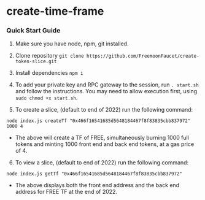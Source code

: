 # create-time-frame

### Quick Start Guide

1. Make sure you have node, npm, git installed.

2. Clone repository ```git clone https://github.com/FreemoonFaucet/create-token-slice.git```

3. Install dependencies ```npm i```

4. To add your private key and RPC gateway to the session, run ```. start.sh``` and follow the instructions. You may need to allow execution first, using ```sudo chmod +x start.sh```.

5. To create a slice, (default to end of 2022) run the following command:

```node index.js createTf "0x466f16541685d5648184467f8f83835cbb837972" 1000 4```

- The above will create a TF of FREE, simultaneously burning 1000 full tokens and minting 1000 front end and back end tokens, at a gas price of 4.

6. To view a slice, (default to end of 2022) run the following command:

```node index.js getTf "0x466f16541685d5648184467f8f83835cbb837972"```

- The above displays both the front end address and the back end address for FREE TF at the end of 2022.